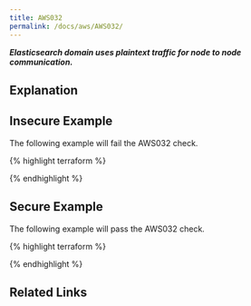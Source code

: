 ```yaml
---
title: AWS032
permalink: /docs/aws/AWS032/
---
```


***Elasticsearch domain uses plaintext traffic for node to node communication.***

## Explanation





## Insecure Example

The following example will fail the AWS032 check.

{% highlight terraform %}



{% endhighlight %}

## Secure Example

The following example will pass the AWS032 check.

{% highlight terraform %}



{% endhighlight %}

## Related Links


